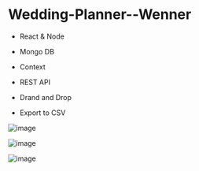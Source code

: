 # Wedding-Planner--Wenner

- React & Node
- Mongo DB

- Context
- REST API
- Drand and Drop
- Export to CSV 

![image](https://github.com/adipeled2244/Wedding-Planner--Wenner/assets/66279141/e8f21a9e-251c-4cfe-97b8-d0443f969f5f)

![image](https://github.com/adipeled2244/Wedding-Planner--Wenner/assets/66279141/48579171-025d-4f91-bf0b-6ec470b8f96a)

![image](https://github.com/adipeled2244/Wedding-Planner--Wenner/assets/66279141/e25b11ae-49db-441d-931b-15cf6fad9ad3)

